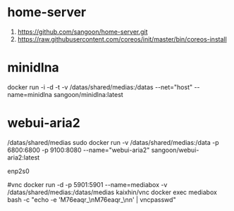 # home-server

1. https://github.com/sangoon/home-server.git
2. https://raw.githubusercontent.com/coreos/init/master/bin/coreos-install

# minidlna
docker run -i -d -t -v /datas/shared/medias:/datas --net="host" --name=minidlna sangoon/minidlna:latest

# webui-aria2
/datas/shared/medias
sudo docker run -v /datas/shared/medias:/data -p 6800:6800 -p 9100:8080 --name="webui-aria2" sangoon/webui-aria2:latest

enp2s0

#vnc
docker run -d -p 5901:5901 --name=mediabox -v /datas/shared/medias:/datas/medias  kaixhin/vnc
docker exec mediabox bash -c "echo -e 'M76eaqr_\nM76eaqr_\nn' | vncpasswd"
